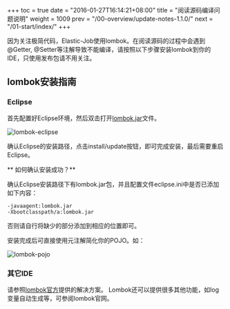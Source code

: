 +++
toc = true
date = "2016-01-27T16:14:21+08:00"
title = "阅读源码编译问题说明"
weight = 1009
prev = "/00-overview/update-notes-1.1.0/"
next = "/01-start/index/"
+++

因为关注极简代码，Elastic-Job使用lombok。在阅读源码的过程中会遇到@Getter, @Setter等注解导致不能编译，请按照以下步骤安装lombok到你的IDE，只使用发布包请不用关注。

## lombok安装指南

### Eclipse

首先配置好Eclipse环境，然后双击打开[lombok.jar](https://projectlombok.org/downloads/lombok.jar)文件。

![lombok-eclipse](/img/1.x/lombok-eclipse.jpg)

确认Eclipse的安装路径，点击install/update按钮，即可完成安装，最后需要重启Eclipse。

** 如何确认安装成功？**

确认Eclipse安装路径下有lombok.jar包，并且配置文件eclipse.ini中是否已添加如下内容：

```
-javaagent:lombok.jar
-Xbootclasspath/a:lombok.jar
```

否则请自行将缺少的部分添加到相应的位置即可。

安装完成后可直接使用元注解简化你的POJO。如：

![lombok-pojo](/img/1.x/lombok-pojo.jpg)

### 其它IDE

请参照[lombok官方](https://projectlombok.org/download.html)提供的解决方案。
Lombok还可以提供很多其他功能，如log变量自动生成等，可参阅lombok官网。
